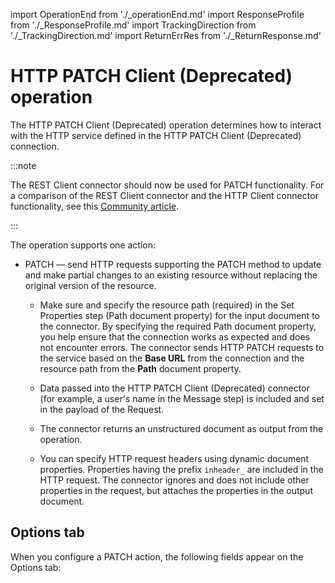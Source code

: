 import OperationEnd from './_operationEnd.md'
import ResponseProfile from './_ResponseProfile.md'
import TrackingDirection from './_TrackingDirection.md'
import ReturnErrRes from './_ReturnResponse.md'

# HTTP PATCH Client (Deprecated) operation

<head>
  <meta name="guidename" content="Integration"/>
  <meta name="context" content="GUID-4911aa75-dc4d-4ab9-af44-a1594276efe3"/>
</head>


The HTTP PATCH Client (Deprecated) operation determines how to interact with the HTTP service defined in the HTTP PATCH Client (Deprecated) connection.


:::note

The REST Client connector should now be used for PATCH functionality. For a comparison of the REST Client connector and the HTTP Client connector functionality, see this [Community article](https://community.boomi.com/s/article/REST-Client-Connector-vs-HTTP-Client-Connector).

:::

The operation supports one action:

-   PATCH — send HTTP requests supporting the PATCH method to update and make partial changes to an existing resource without replacing the original version of the resource.

    -   Make sure and specify the resource path \(required\) in the Set Properties step \(Path document property\) for the input document to the connector. By specifying the required Path document property, you help ensure that the connection works as expected and does not encounter errors. The connector sends HTTP PATCH requests to the service based on the **Base URL** from the connection and the resource path from the **Path** document property.

    -   Data passed into the HTTP PATCH Client (Deprecated) connector \(for example, a user's name in the Message step\) is included and set in the payload of the Request.

    -   The connector returns an unstructured document as output from the operation.

    -   You can specify HTTP request headers using dynamic document properties. Properties having the prefix `inheader_` are included in the HTTP request. The connector ignores and does not include other properties in the request, but attaches the properties in the output document.


## Options tab 

When you configure a PATCH action, the following fields appear on the Options tab:


<TrackingDirection />

<ResponseProfile />

<ReturnErrRes />


<OperationEnd />